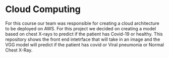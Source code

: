 # Cloud Computing
For this course our team was responsible for creating a cloud architecture to be deployed on AWS. For this project we decided on creating a model based on chest X-rays to predict if the patient has Covid-19 or healthy. This repository shows the front end intetrface that will take in an image and the VGG model will predict if the patient has covid or Viral pneumonia or Normal Chest X-Ray. 
